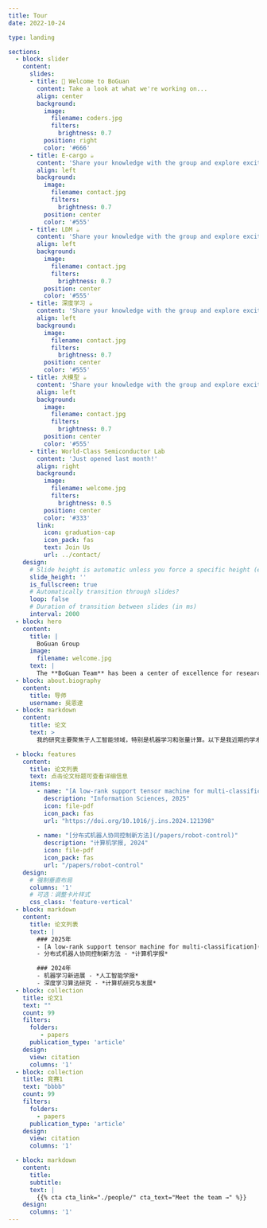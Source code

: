 ```yaml
---
title: Tour
date: 2022-10-24

type: landing

sections:
  - block: slider
    content:
      slides:
      - title: 👋 Welcome to BoGuan
        content: Take a look at what we're working on...
        align: center
        background:
          image:
            filename: coders.jpg
            filters:
              brightness: 0.7
          position: right
          color: '#666'
      - title: E-cargo ☕️
        content: 'Share your knowledge with the group and explore exciting new topics together!'
        align: left
        background:
          image:
            filename: contact.jpg
            filters:
              brightness: 0.7
          position: center
          color: '#555'    
      - title: LDM ☕️
        content: 'Share your knowledge with the group and explore exciting new topics together!'
        align: left
        background:
          image:
            filename: contact.jpg
            filters:
              brightness: 0.7
          position: center
          color: '#555'
      - title: 深度学习 ☕️
        content: 'Share your knowledge with the group and explore exciting new topics together!'
        align: left
        background:
          image:
            filename: contact.jpg
            filters:
              brightness: 0.7
          position: center
          color: '#555'
      - title: 大模型 ☕️
        content: 'Share your knowledge with the group and explore exciting new topics together!'
        align: left
        background:
          image:
            filename: contact.jpg
            filters:
              brightness: 0.7
          position: center
          color: '#555'
      - title: World-Class Semiconductor Lab
        content: 'Just opened last month!'
        align: right
        background:
          image:
            filename: welcome.jpg
            filters:
              brightness: 0.5
          position: center
          color: '#333'
        link:
          icon: graduation-cap
          icon_pack: fas
          text: Join Us
          url: ../contact/
    design:
      # Slide height is automatic unless you force a specific height (e.g. '400px')
      slide_height: ''
      is_fullscreen: true
      # Automatically transition through slides?
      loop: false
      # Duration of transition between slides (in ms)
      interval: 2000
  - block: hero
    content:
      title: |
        BoGuan Group
      image:
        filename: welcome.jpg
      text: |
        The **BoGuan Team** has been a center of excellence for research, teaching, and practice in E-cargo, deep learning, and large language models since its founding in 2019 at Southwest University.
  - block: about.biography
    content:
      title: 导师
      username: 吳恩達
  - block: markdown
    content:
      title: 论文
      text: >
        我的研究主要聚焦于人工智能领域，特别是机器学习和张量计算。以下是我近期的学术成果，涵盖了高维数据处理、多分类算法等前沿研究方向。

  - block: features
    content:
      title: 论文列表
      text: 点击论文标题可查看详细信息
      items:
        - name: "[A low-rank support tensor machine for multi-classification](https://doi.org/10.1016/j.ins.2024.121398)"
          description: "Information Sciences, 2025"
          icon: file-pdf
          icon_pack: fas
          url: "https://doi.org/10.1016/j.ins.2024.121398"
      
        - name: "[分布式机器人协同控制新方法](/papers/robot-control)"
          description: "计算机学报, 2024"
          icon: file-pdf
          icon_pack: fas
          url: "/papers/robot-control"
    design:
      # 强制垂直布局
      columns: '1'
      # 可选：调整卡片样式
      css_class: 'feature-vertical'
  - block: markdown
    content:
      title: 论文列表
      text: |
        ### 2025年
        - [A low-rank support tensor machine for multi-classification](./papers/tensor-machine) - *Information Sciences*
        - 分布式机器人协同控制新方法 - *计算机学报*

        ### 2024年
        - 机器学习新进展 - *人工智能学报*
        - 深度学习算法研究 - *计算机研究与发展*
  - block: collection
    title: 论文1
    text: ""
    count: 99
    filters:
      folders:
         - papers
      publication_type: 'article'
    design:
      view: citation
      columns: '1'
  - block: collection
    title: 竞赛1
    text: "bbbb"
    count: 99
    filters:
      folders:
        - papers
      publication_type: 'article'
    design:
      view: citation
      columns: '1'

  - block: markdown
    content:
      title:
      subtitle:
      text: |
        {{% cta cta_link="./people/" cta_text="Meet the team →" %}}
    design:
      columns: '1'
---
```


